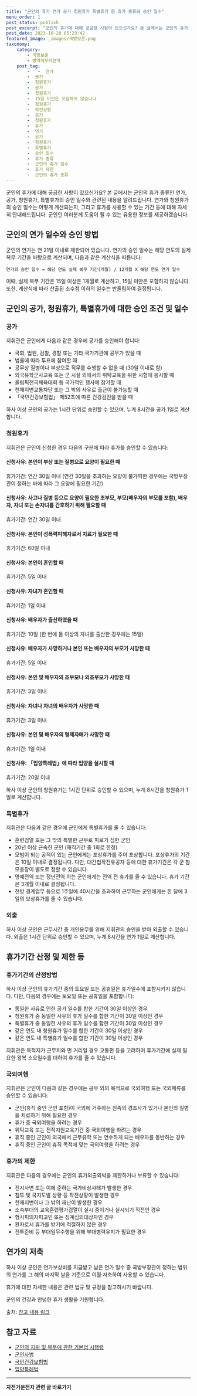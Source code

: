```yaml
---
title: "군인의 휴가 연가 공가 청원휴가 특별휴가 등 휴가 종류와 승인 일수"
menu_order: 1
post_status: publish
post_excerpt: "군인의 휴가에 대해 궁금한 사항이 있으신가요? 본 글에서는 군인의 휴가 종류인 연가, 공가, 청원휴가, 특별휴가의 승인 일수와 관련된 내용을 알려드립니다. 연가와 청원휴가의 승인 일수는 어떻게 계산되는지, 그리고 휴가를 사용할 수 있는 기간 등에 대해 자세히 안내해드립니다. 군인인 여러분께 도움이 될 수 있는 유용한 정보를 제공하겠습니다."
post_date: 2023-10-20 05:23:42
featured_image: _images/국방보훈.png
taxonomy:
    category:
        - 국방보훈
        - 병역의무자현역
    post_tag:
        -   -  연가
        -  공가
        -  청원휴가
        -  공가
        -  청원휴가
        -  15일 미만은 포함하지 않습니다
        -  청원휴가
        -  작전상황
        -  공가
        -  청원휴가
        -  휴가
        -  연가
        -  공가
        -  청원휴가
        -  특별휴가
        -  승인 일수
        -  휴가 종류
        -  군인의 휴가 일수
        -  휴가 제한
        -  군인의 휴가 종류
---
```




군인의 휴가에 대해 궁금한 사항이 있으신가요? 본 글에서는 군인의 휴가 종류인 연가, 공가, 청원휴가, 특별휴가의 승인 일수와 관련된 내용을 알려드립니다. 연가와 청원휴가의 승인 일수는 어떻게 계산되는지, 그리고 휴가를 사용할 수 있는 기간 등에 대해 자세히 안내해드립니다. 군인인 여러분께 도움이 될 수 있는 유용한 정보를 제공하겠습니다.

## 군인의 연가 일수와 승인 방법

군인의 연가는 연 21일 이내로 제한되어 있습니다. 연가의 승인 일수는 해당 연도의 실제 복무 기간을 바탕으로 계산되며, 다음과 같은 계산식을 따릅니다:

```
연가의 승인 일수 = 해당 연도 실제 복무 기간(개월) / 12개월 X 해당 연도 연가 일수
```

이때, 실제 복무 기간은 15일 이상은 1개월로 계산하고, 15일 미만은 포함하지 않습니다. 또한, 계산식에 따라 산출된 소수점 이하의 일수는 반올림하여 결정됩니다.

## 군인의 공가, 청원휴가, 특별휴가에 대한 승인 조건 및 일수

### 공가

지휘관은 군인에게 다음과 같은 경우에 공가를 승인해야 합니다:

- 국회, 법원, 검찰, 경찰 또는 기타 국가기관에 공무가 있을 때
- 법률에 따라 투표에 참여할 때
- 공무상 질병이나 부상으로 직무를 수행할 수 없을 때 (30일 이내로 함)
- 외국유학군사교육 또는 군 시설 외에서의 위탁교육을 위한 시험에 응시할 때
- 올림픽전국체육대회 등 국가적인 행사에 참가할 때
- 천재지변교통차단 또는 그 밖의 사유로 출근이 불가능할 때
- 「국민건강보험법」 제52조에 따른 건강검진을 받을 때

하사 이상 군인의 공가는 1시간 단위로 승인할 수 있으며, 누계 8시간을 공가 1일로 계산합니다.

### 청원휴가

지휘관은 군인이 신청한 경우 다음의 구분에 따라 휴가를 승인할 수 있습니다:

#### 신청사유: 본인이 부상 또는 질병으로 요양이 필요한 때
휴가기간: 연간 30일 이내 (연간 30일을 초과하는 요양이 불가피한 경우에는 국방부장관이 정하는 바에 따라 그 요양에 필요한 기간)

#### 신청사유: 사고나 질병 등으로 요양이 필요한 조부모, 부모(배우자의 부모를 포함), 배우자, 자녀 또는 손자녀를 간호하기 위해 필요할 때
휴가기간: 연간 30일 이내

#### 신청사유: 본인이 성폭력피해자로서 치료가 필요한 때
휴가기간: 60일 이내

#### 신청사유: 본인이 혼인할 때
휴가기간: 5일 이내

#### 신청사유: 자녀가 혼인할 때
휴가기간: 1일 이내

#### 신청사유: 배우자가 출산하였을 때
휴가기간: 10일 (한 번에 둘 이상의 자녀를 출산한 경우에는 15일)

#### 신청사유: 배우자가 사망하거나 본인 또는 배우자의 부모가 사망한 때
휴가기간: 5일 이내

#### 신청사유: 본인 및 배우자의 조부모나 외조부모가 사망한 때
휴가기간: 3일 이내

#### 신청사유: 자녀나 자녀의 배우자가 사망한 때
휴가기간: 3일 이내

#### 신청사유: 본인 및 배우자의 형제자매가 사망한 때
휴가기간: 1일 이내

#### 신청사유: 「입양특례법」에 따라 입양을 실시할 때
휴가기간: 20일 이내

하사 이상 군인의 청원휴가는 1시간 단위로 승인할 수 있으며, 누계 8시간을 청원휴가 1일로 계산합니다.

### 특별휴가

지휘관은 다음과 같은 경우에 군인에게 특별휴가를 줄 수 있습니다:

- 훈련검열 또는 그 밖의 특별한 근무로 피로가 심한 군인
- 20년 이상 근속한 군인 (재직기간 중 1회로 한정)
- 모범이 되는 공적이 있는 군인에게는 포상휴가를 주어 포상합니다. 포상휴가의 기간은 10일 이내로 결정됩니다. 다만, 대간첩작전유공자 등에 대한 휴가기간은 각 군 참모총장이 별도로 정할 수 있습니다.
- 명예전역 또는 정년전역 하는 군인에게는 전역 전 휴가를 줄 수 있습니다. 휴가 기간은 3개월 이내로 결정됩니다.
- 전방 경계업무 등으로 1주일에 40시간을 초과하여 근무하는 군인에게는 한 달에 3일의 보상휴가를 줄 수 있습니다.

### 외출

하사 이상 군인은 근무시간 중 개인용무를 위해 지휘관의 승인을 받아 외출할 수 있습니다. 외출은 1시간 단위로 승인할 수 있으며, 누계 8시간을 연가 1일로 계산합니다.

## 휴가기간 산정 및 제한 등

### 휴가기간의 산정방법

하사 이상 군인의 휴가기간 중의 토요일 또는 공휴일은 휴가일수에 포함시키지 않습니다. 다만, 다음의 경우에는 토요일 또는 공휴일을 포함합니다:

- 동일한 사유로 인한 공가 일수를 합한 기간이 30일 이상인 경우
- 청원휴가 중 동일한 사유의 휴가 일수를 합한 기간이 30일 이상인 경우
- 특별휴가 중 동일한 사유의 휴가 일수를 합한 기간이 30일 이상인 경우
- 같은 연도 내 청원휴가 일수를 합한 기간이 30일 이상인 경우
- 같은 연도 내 특별휴가 일수를 합한 기간이 30일 이상인 경우

지휘관은 목적지가 근무지와 먼 거리일 경우 교통편 등을 고려하여 휴가기간에 실제 필요한 왕복 소요일수를 더하여 휴가를 줄 수 있습니다.

### 국외여행

지휘관은 군인이 다음과 같은 경우에는 공무 외의 목적으로 국외여행 또는 국외체류를 승인할 수 있습니다:

- 군인(휴직 중인 군인 포함)이 국외에 거주하는 친족의 경조사가 있거나 본인의 질병을 치료하기 위해 필요한 경우
- 휴가 중 국외여행을 하려는 경우
- 위탁교육 또는 전직지원교육기간 중 국외여행을 하려는 경우
- 휴직 중인 군인이 외국에서 근무유학 또는 연수하게 되는 배우자를 동반하는 경우
- 휴직 중인 군인이 휴직 목적에 맞는 국외여행을 하려는 경우

### 휴가의 제한

지휘관은 다음의 경우에는 군인의 휴가외출외박을 제한하거나 보류할 수 있습니다:

- 전시사변 또는 이에 준하는 국가비상사태가 발생한 경우
- 침투 및 국지도발 상황 등 작전상황이 발생한 경우
- 천재지변이나 그 밖의 재난이 발생한 경우
- 소속부대의 교육훈련평가검열이 실시 중이거나 실시되기 직전인 경우
- 형사피의자피고인 또는 징계심의대상자인 경우
- 환자로서 휴가를 받기에 적절하지 않은 경우
- 전투준비 등 부대임무수행을 위해 부대병력유지가 필요한 경우

## 연가의 저축

하사 이상 군인은 연가보상비를 지급받고 남은 연가 일수 중 국방부장관이 정하는 범위의 연가를 그 해의 마지막 날을 기준으로 이월·저축하여 사용할 수 있습니다.

휴가에 대한 자세한 내용은 관련 법규 및 규정을 참고하시기 바랍니다.

군인의 건강과 안녕한 휴가 생활을 기원합니다.

출처: [참고 내용 링크](https://example.com)

## 참고 자료
- [군인의 지위 및 복무에 관한 기본법 시행령](https://example.com)
- [군인사법](https://example.com)
- [국민건강보험법](https://example.com)
- [입양특례법](https://example.com)
<!-- wp:separator -->
<hr class="wp-block-separator has-alpha-channel-opacity"/>
<!-- /wp:separator -->

<!-- wp:group {"backgroundColor":"base","layout":{"type":"constrained"}} -->
<div class="wp-block-group has-base-background-color has-background"><!-- wp:paragraph {"align":"center","fontSize":"medium"} -->
<p class="has-text-align-center has-large-font-size"><strong>자전거운전자 관련 글 바로가기</strong></p>
<!-- /wp:paragraph -->


<!-- wp:latest-posts
{"categories":[{"id":1713,"count":19,"description":"","link":"https://uknowlaw.com/category/%ec%9e%90%ec%a0%84%ea%b1%b0%ec%9a%b4%ec%a0%84%ec%9e%90/","name":"자전거운전자","slug":"자전거운전자","taxonomy":"category","parent":0,"meta":[],"_links":{"self":[{"href":"https://uknowlaw.com/wp-json/wp/v2/categories/1713"}],"collection":[{"href":"https://uknowlaw.com/wp-json/wp/v2/categories"}],"about":[{"href":"https://uknowlaw.com/wp-json/wp/v2/taxonomies/category"}],"wp:post_type":[{"href":"https://uknowlaw.com/wp-json/wp/v2/posts?categories=1713"}],"curies":[{"name":"wp","href":"https://api.w.org/{rel}","templated":true}]}}],"postsToShow":100,"excerptLength":28,"postLayout":"grid","columns":2,"featuredImageAlign":"left","featuredImageSizeSlug":"large","fontSize":"small"} /--></div>
<!-- /wp:group -->